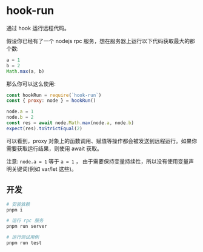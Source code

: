 # hook-run

通过 hook 运行远程代码。

假设你已经有了一个 nodejs rpc 服务，想在服务器上运行以下代码获取最大的那个数:

``` js
a = 1
b = 2
Math.max(a, b)
```

那么你可以这么使用:

``` js
const hookRun = require(`hook-run`)
const { proxy: node } = hookRun()

node.a = 1
node.b = 2
const res = await node.Math.max(node.a, node.b)
expect(res).toStrictEqual(2)
```

可以看到，proxy 对象上的函数调用、赋值等操作都会被发送到远程运行。如果你需要获取运行结果，则使用 await 获取。

注意: `node.a = 1` 等于 `a = 1` ， 由于需要保持变量持续性，所以没有使用变量声明关键词(例如 var/let 这些)。

## 开发

``` sh
# 安装依赖
pnpm i

# 运行 rpc 服务
pnpm run server

# 运行测试用例
pnpm run test
```